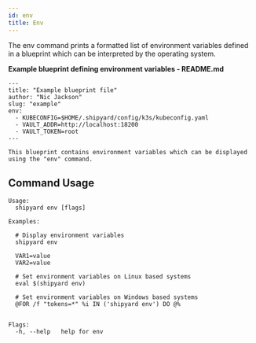 ```yaml
---
id: env
title: Env
---
```

The env command prints a formatted list of environment variables defined in a blueprint which can be interpreted by the operating system.

**Example blueprint defining environment variables - README.md**
```
---
title: "Example blueprint file"
author: "Nic Jackson"
slug: "example"
env:
  - KUBECONFIG=$HOME/.shipyard/config/k3s/kubeconfig.yaml
  - VAULT_ADDR=http://localhost:18200
  - VAULT_TOKEN=root
---

This blueprint contains environment variables which can be displayed using the "env" command.
```

## Command Usage
```shell
Usage:
  shipyard env [flags]

Examples:

  # Display environment variables
  shipyard env
  
  VAR1=value
  VAR2=value
  
  # Set environment variables on Linux based systems
  eval $(shipyard env)
    
  # Set environment variables on Windows based systems
  @FOR /f "tokens=*" %i IN ('shipyard env') DO @%


Flags:
  -h, --help   help for env
```